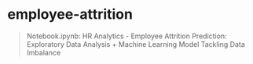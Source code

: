 # employee-attrition
> Notebook.ipynb: HR Analytics - Employee Attrition Prediction: Exploratory Data Analysis + Machine Learning Model Tackling Data Imbalance
